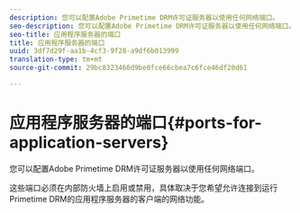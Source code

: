 ```yaml
---
description: 您可以配置Adobe Primetime DRM许可证服务器以使用任何网络端口。
seo-description: 您可以配置Adobe Primetime DRM许可证服务器以使用任何网络端口。
seo-title: 应用程序服务器的端口
title: 应用程序服务器的端口
uuid: 3df7d29f-aa1b-4cf3-9f28-a9df6b013999
translation-type: tm+mt
source-git-commit: 29bc8323460d9be0fce66cbea7c6fce46df20d61

---
```



# 应用程序服务器的端口{#ports-for-application-servers}

您可以配置Adobe Primetime DRM许可证服务器以使用任何网络端口。

这些端口必须在内部防火墙上启用或禁用，具体取决于您希望允许连接到运行Primetime DRM的应用程序服务器的客户端的网络功能。
